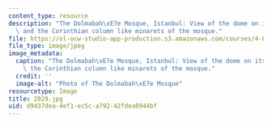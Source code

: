 ```yaml
---
content_type: resource
description: "The Dolmabah\xE7e Mosque, Istanbul: View of the dome on its tympana\
  \ and the Corinthian column like minarets of the mosque."
file: https://ol-ocw-studio-app-production.s3.amazonaws.com/courses/4-614-religious-architecture-and-islamic-cultures-fall-2002/d9437dea4ef1ec5ca79242fdea8944bf_2029.jpg
file_type: image/jpeg
image_metadata:
  caption: "The Dolmabah\xE7e Mosque, Istanbul: View of the dome on its tympana and\
    \ the Corinthian column like minarets of the mosque."
  credit: ''
  image-alt: "Photo of The Dolmabah\xE7e Mosque"
resourcetype: Image
title: 2029.jpg
uid: d9437dea-4ef1-ec5c-a792-42fdea8944bf
---
```


